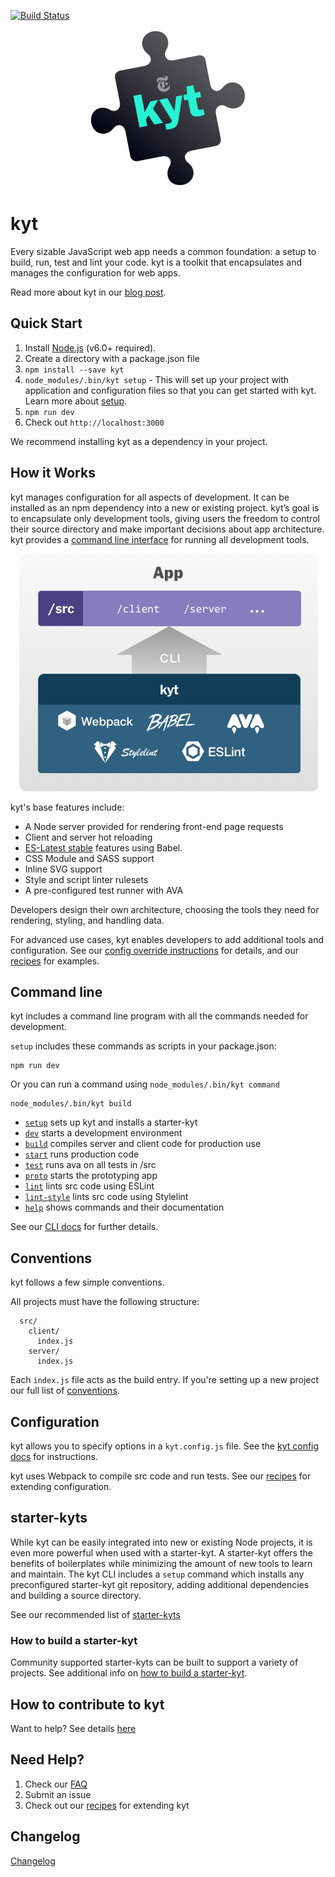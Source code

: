 [![Build Status](https://travis-ci.org/NYTimes/kyt.svg?branch=master)](https://travis-ci.org/NYTimes/kyt)

<p align="center"><img src="/images/kyt-logo-large.png"></p>

# kyt

Every sizable JavaScript web app needs a common foundation: a setup to build, run, test and lint your code.
kyt is a toolkit that encapsulates and manages the configuration for web apps.

Read more about kyt in our [blog post](http://open.blogs.nytimes.com/2016/09/13/introducing-kyt-our-web-app-configuration-toolkit/).

## Quick Start

1. Install [Node.js](https://nodejs.org/) (v6.0+ required).
2. Create a directory with a package.json file
3. `npm install --save kyt`
4. `node_modules/.bin/kyt setup` - This will set up your project with application and configuration files so that you can get started with kyt. Learn more about [setup](/docs/commands.md#setup).
5. `npm run dev`
6. Check out `http://localhost:3000`

We recommend installing kyt as a dependency in your project.

## How it Works

kyt manages configuration for all aspects of development. It can be installed as an npm dependency into a new or existing project. kyt’s goal is to encapsulate only development tools, giving users the freedom to control their source directory and make important decisions about app architecture. kyt provides a [command line interface](/docs/commands.md) for running all development tools.

<p align="center"><img src="/images/kyt-diagram.png"></p>

kyt's base features include:

* A Node server provided for rendering front-end page requests
* Client and server hot reloading
* [ES-Latest stable](https://babeljs.io/docs/plugins/preset-latest/) features using Babel.
* CSS Module and SASS support
* Inline SVG support
* Style and script linter rulesets
* A pre-configured test runner with AVA

Developers design their own architecture, choosing the tools they need for rendering, styling, and handling data.

For advanced use cases, kyt enables developers to add additional tools and configuration.
See our [config override instructions](/docs/kytConfig.md#modifywebpackconfig) for details, and our [recipes](/docs/Recipes.md) for examples.

## Command line

kyt includes a command line program with all the commands needed for development.

`setup` includes these commands as scripts in your package.json:

```
npm run dev
```

Or you can run a command using `node_modules/.bin/kyt command`

```
node_modules/.bin/kyt build
```

* [`setup`](/docs/commands.md#setup) sets up kyt and installs a starter-kyt
* [`dev`](/docs/commands.md#dev) starts a development environment
* [`build`](/docs/commands.md#build) compiles server and client code for production use
* [`start`](/docs/commands.md#start) runs production code
* [`test`](/docs/commands.md#test) runs ava on all tests in /src
* [`proto`](/docs/commands.md#proto) starts the prototyping app
* [`lint`](/docs/commands.md#lint) lints src code using ESLint
* [`lint-style`](/docs/commands.md#lint-style) lints src code using Stylelint
* [`help`](/docs/commands.md#help) shows commands and their documentation

See our [CLI docs](/docs/commands.md) for further details.

## Conventions

kyt follows a few simple conventions.

All projects must have the following structure:
```
  src/
    client/
      index.js
    server/
      index.js
```
Each `index.js` file acts as the build entry.
If you're setting up a new project our full list of [conventions](/docs/conventions.md).


## Configuration

kyt allows you to specify options in a `kyt.config.js` file.
See the [kyt config docs](/docs/kytConfig.md) for instructions.

kyt uses Webpack to compile src code and run tests.
See our [recipes](/docs/Recipes.md) for extending configuration.

## starter-kyts

While kyt can be easily integrated into new or existing Node projects, it is even more powerful when used with a starter-kyt. A starter-kyt offers the benefits of boilerplates while minimizing the amount of new tools to learn and maintain. The kyt CLI includes a `setup` command which installs any preconfigured starter-kyt git repository, adding additional dependencies and building a source directory.

See our recommended list of [starter-kyts](/docs/commands.md#recommended-starter-kyts)

### How to build a starter-kyt

Community supported starter-kyts can be built to support a variety of projects.
See additional info on [how to build a starter-kyt](/docs/Starterkyts.md).


## How to contribute to kyt

Want to help? See details [here](/CONTRIBUTING.md)

## Need Help?

1. Check our [FAQ](/docs/FAQ.md)
2. Submit an issue
3. Check out our [recipes](/docs/Recipes.md) for extending kyt

## Changelog

[Changelog](/CHANGELOG.md)
